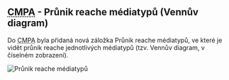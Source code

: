 ﻿---
categories: [fenix]
layout: fenix
---
## <abbr title="Crossmediální postanalýza">CMPA</abbr> - Průnik reache médiatypů (Vennův diagram)
Do <abbr title="Crossmediální postanalýza">CMPA</abbr> byla přidaná nová záložka Průnik reache médiatypů, ve které je vidět průnik reache jednotlivých médiatypů (tzv. Vennův diagram, v číselném zobrazení).

![Průnik reache médiatypů]({{site.url}}/data/prunikreachemediatypu2.png "Průnik reache médiatypů")